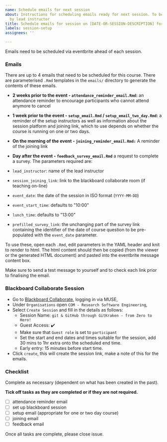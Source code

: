 ```yaml
---
name: Schedule emails for next session
about: Instructions for scheduling emails ready for next session. To be completed
  by lead instructor
title: Schedule emails for session on [DATE-OR-SESSION-DESCRIPTION] for [INSTRUCTOR-NAME]
labels: session-setup
assignees: ''

---
```


Emails need to be scheduled via eventbrite ahead of each session.


### Emails
There are up to 4 emails that need to be scheduled for this course. There are parameterised `.Rmd` templates in the `emails/` directory to generate the contents of these emails.

- **2 weeks prior to the event - `attendance_reminder_email.Rmd`:** an attendance reminder to encourage participants who cannot attend anymore to cancel
- **1 week prior to the event - `setup_email.Rmd` / `setup_email_two_day.Rmd`:** a reminder of the setup instructors as
  well as information about the session platform and joining link, which to use depends on whether the course is running
  on one or two days.
- **On the morning of the event - `joining_reminder_email.Rmd:`** A reminder of the joining link
- **Day after the event - `feedback_survey_email.Rmd`** a request to complete a survey.
The parameters required are:

- `lead_instructor`: name of the lead instructor
- `session_joining_link`: link to the blackboard collaborate room (if teaching on-line)
- `event_date`: the date of the session in ISO format (`YYYY-MM-DD`)
- `event_start_time`: defaults to "10:00"
- `lunch_time`: defaults to "13:00"
- `prefilled_survey_link`: the unchanging part of the survey link containing the identifier of the date of course question to be pre-populated with the `event_date` parameter.

To use these, open each `.Rmd`, edit parameters in the YAML header and knit to render to html. The html content should then be copied (from the viewer or the generated HTML document) and pasted into the eventbrite message content box.

Make sure to send a test message to yourself and to check each link prior to finalising the email.


### Blackboard Collaborate Session
- Go to [Blackboard Collaborate](https://vle.shef.ac.uk), logging in via MUSE,
- Under `Organisations` open `COM - Research Software Engineering`,
- Select `Create Session` and fill in the details as follows:
  - Session Name: `git & GitHub through GitKraken - from Zero to Hero!`
  - Guest Access: :heavy_check_mark:
  - Make sure that `Guest role` is set to `participant`
  - Set the start and end dates and times suitable for the session, add 30 mins to 1hr extra onto the scheduled end time.
  - Early entry: 15 minutes before start time.
- Click `create`, this will create the session link, make a note of this for the emails.


### Checklist
Complete as necessary (dependent on what has been created in the past).

**Tick off tasks as they are completed or if they are not required.**
- [ ] attendance reminder email
- [ ] set up blackboard session
- [ ] setup email (appropriate for one or two day course)
- [ ] joining email
- [ ] feedback email

Once all tasks are complete, please close issue.
